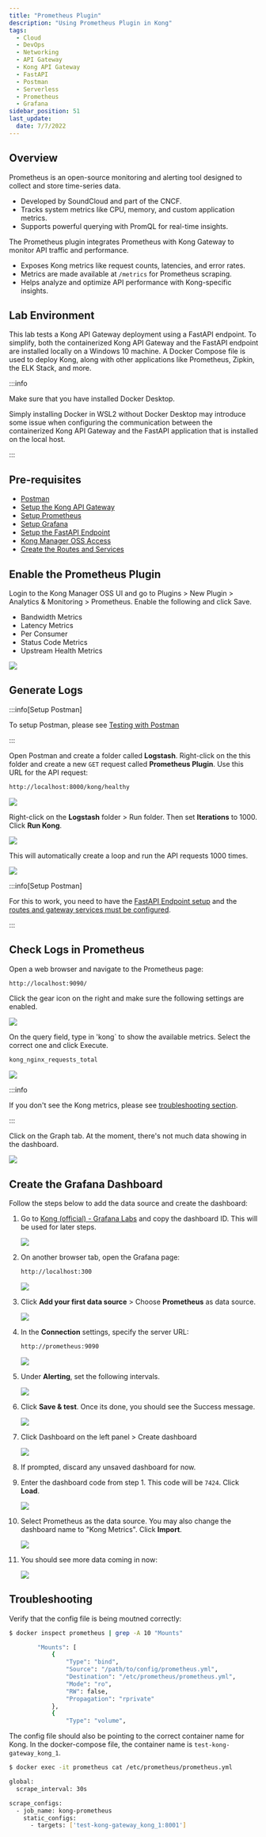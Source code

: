 ```yaml
---
title: "Prometheus Plugin"
description: "Using Prometheus Plugin in Kong"
tags: 
  - Cloud
  - DevOps
  - Networking 
  - API Gateway
  - Kong API Gateway
  - FastAPI 
  - Postman
  - Serverless
  - Prometheus
  - Grafana
sidebar_position: 51
last_update:
  date: 7/7/2022
---
```



## Overview 

Prometheus is an open-source monitoring and alerting tool designed to collect and store time-series data.  

- Developed by SoundCloud and part of the CNCF.  
- Tracks system metrics like CPU, memory, and custom application metrics.  
- Supports powerful querying with PromQL for real-time insights.  

The Prometheus plugin integrates Prometheus with Kong Gateway to monitor API traffic and performance.  

- Exposes Kong metrics like request counts, latencies, and error rates.  
- Metrics are made available at `/metrics` for Prometheus scraping.  
- Helps analyze and optimize API performance with Kong-specific insights.  

## Lab Environment

This lab tests a Kong API Gateway deployment using a FastAPI endpoint. To simplify, both the containerized Kong API Gateway and the FastAPI endpoint are installed locally on a Windows 10 machine. A Docker Compose file is used to deploy Kong, along with other applications like Prometheus, Zipkin, the ELK Stack, and more.

:::info 

Make sure that you have installed Docker Desktop. 

Simply installing Docker in WSL2 without Docker Desktop may introduce some issue when configuring the communication between the containerized Kong API Gateway and the FastAPI application that is installed on the local host.

:::

## Pre-requisites 

- [Postman](https://www.postman.com/downloads/)
- [Setup the Kong API Gateway](/docs/006-Networking/060-Kong-API-Gateway/015-Containerized-Kong-and-Other-Apps.md)
- [Setup Prometheus](/docs/006-Networking/060-Kong-API-Gateway/015-Containerized-Kong-and-Other-Apps.md#lab-environment)
- [Setup Grafana](/docs/006-Networking/060-Kong-API-Gateway/015-Containerized-Kong-and-Other-Apps.md#lab-environment)
- [Setup the FastAPI Endpoint](/docs/006-Networking/060-Kong-API-Gateway/016-Testing-wth-an-FastAPI-Endpoint.md#setup-the-api-endpoint)
- [Kong Manager OSS Access](/docs/006-Networking/060-Kong-API-Gateway/015-Containerized-Kong-and-Other-Apps.md)
- [Create the Routes and Services](/docs/006-Networking/060-Kong-API-Gateway/016-Testing-wth-an-FastAPI-Endpoint.md)
<!-- - [Create the Consumer](/docs/006-Networking/060-Kong-API-Gateway/017-Consumers-Plugins-Upstreams.md#create-the-kong-consumer) -->

## Enable the Prometheus Plugin 

Login to the Kong Manager OSS UI and go to Plugins > New Plugin > Analytics & Monitoring > Prometheus. 
Enable the following and click Save.

- Bandwidth Metrics
- Latency Metrics
- Per Consumer
- Status Code Metrics
- Upstream Health Metrics

![](/img/docs/12052024-prometheus-plugin-2.png)

## Generate Logs 

:::info[Setup Postman]

To setup Postman, please see [Testing with Postman](/docs/006-Networking/060-Kong-API-Gateway/016-Testing-wth-an-FastAPI-Endpoint.md#testing-with-postman)

:::

Open Postman and create a folder called **Logstash**. Right-click on the this folder and create a new `GET` request called **Prometheus Plugin**. Use this URL for the API request:

```bash
http://localhost:8000/kong/healthy 
```

![](/img/docs/12052024-prometheus-postman-request.png)

Right-click on the **Logstash** folder > Run folder. Then set **Iterations** to 1000. Click **Run Kong**.

![](/img/docs/12052024-prometheus-postman-request-run.png)

This will automatically create a loop and run the API requests 1000 times.

![](/img/docs/12052024-prometheus-postman-request-run-1000.png)


:::info[Setup Postman]

For this to work, you need to have the [FastAPI Endpoint setup](/docs/006-Networking/060-Kong-API-Gateway/016-Testing-wth-an-FastAPI-Endpoint.md#setup-the-api-endpoint) and the [routes and gateway services must be configured](/docs/006-Networking/060-Kong-API-Gateway/016-Testing-wth-an-FastAPI-Endpoint.md).

:::


## Check Logs in Prometheus

Open a web browser and navigate to the Prometheus page:

```bash
http://localhost:9090/
```

Click the gear icon on the right and make sure the following settings are enabled. 

![](/img/docs/12052024-prometheus-grafana-enabled-toggles.png)

On the query field, type in 'kong` to show the available metrics. Select the correct one and click Execute.

```bash
kong_nginx_requests_total
```


![](/img/docs/12052024-prometheus-grafana-autocomplete-kong-metrics.png)


:::info 

If you don't see the Kong metrics, please see [troubleshooting section](#troubleshooting).

:::


Click on the Graph tab. At the moment, there's not much data showing in the dashboard.

![](/img/docs/12052024-prometheus-grafana-autocomplete-kong-metrics-graph-2.png)



## Create the Grafana Dashboard

Follow the steps below to add the data source and create the dashboard:

1. Go to [Kong (official) - Grafana Labs](https://grafana.com/grafana/dashboards/7424-kong-official/) and copy the dashboard ID. This will be used for later steps.

    ![](/img/docs/12052024-prometheus-grafana-copy-id.png)


2. On another browser tab, open the Grafana page:

    ```bash
    http://localhost:300    
    ```

    ![](/img/docs/12052024-prometheus-grafana-landing-page.png)

3. Click **Add your first data source** > Choose **Prometheus** as data source.

    ![](/img/docs/12052024-prometheus-grafana-add-data-source.png)

4. In the **Connection** settings, specify the server URL:

    ```bash
    http://prometheus:9090 
    ```

    ![](/img/docs/12052024-prometheus-grafana-add-server-url-2.png)


5. Under **Alerting**, set the following intervals.

    ![](/img/docs/12052024-prometheus-grafana-set-intervals.png)

6. Click **Save & test**. Once its done, you should see the Success message.

    ![](/img/docs/12052024-prometheus-grafana-run-and-test.png)

7. Click Dashboard on the left panel > Create dashboard

    ![](/img/docs/12052024-prometheus-grafana-left-panel-create-dashboard.png)

8. If prompted, discard any unsaved dashboard for now. 

9. Enter the dashboard code from step 1. This code will be `7424`. Click **Load**.

    ![](/img/docs/12052024-prometheus-grafana-load-7424.png)

10. Select Prometheus as the data source. You may also change the dashboard name to "Kong Metrics". Click **Import**.

    ![](/img/docs/12052024-prometheus-grafana-imported-7424-2.png)

11. You should see more data coming in now:

    ![](/img/docs/12052024-prometheus-grafana-data-coming-in.png)



## Troubleshooting

Verify that the config file is being moutned correctly:

```bash
$ docker inspect prometheus | grep -A 10 "Mounts"

        "Mounts": [
            {
                "Type": "bind",
                "Source": "/path/to/config/prometheus.yml",
                "Destination": "/etc/prometheus/prometheus.yml",
                "Mode": "ro",
                "RW": false,
                "Propagation": "rprivate"
            },
            {
                "Type": "volume", 
```

The config file should also be pointing to the correct container name for Kong. In the docker-compose file, the container name is `test-kong-gateway_kong_1`.

```bash
$ docker exec -it prometheus cat /etc/prometheus/prometheus.yml

global:
  scrape_interval: 30s

scrape_configs:
  - job_name: kong-prometheus
    static_configs:
      - targets: ['test-kong-gateway_kong_1:8001'] 
```